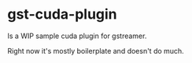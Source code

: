 # gst-cuda-plugin

Is a WIP sample cuda plugin for gstreamer.

Right now it's mostly boilerplate and doesn't do much.